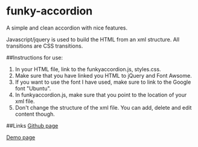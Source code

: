 # funky-accordion
A simple and clean accordion with nice features.

Javascript/jquery is used to build the HTML from an xml structure. All transitions are CSS transitions.

##Instructions for use:
1. In your HTML file, link to the funkyaccordion.js, styles.css.
2. Make sure that you have linked you HTML to jQuery and Font Awsome.
3. If you want to use the font I have used, make sure to link to the Google font "Ubuntu".
4. In funkyaccordion.js, make sure that you point to the location of your xml file.
5. Don't change the structure of the xml file. You can add, delete and edit content though.
 
##Links
[Github page](http://jfrimann.github.io/funky-accordion/)

[Demo page](http://dyrfri.dk/sideprojects/github/funkyaccordion)
